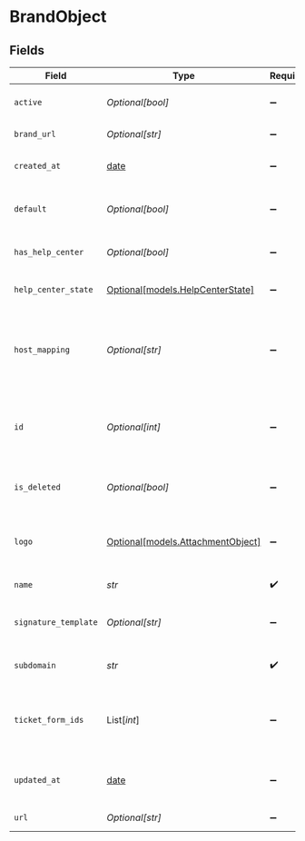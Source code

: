 # BrandObject


## Fields

| Field                                                                                              | Type                                                                                               | Required                                                                                           | Description                                                                                        |
| -------------------------------------------------------------------------------------------------- | -------------------------------------------------------------------------------------------------- | -------------------------------------------------------------------------------------------------- | -------------------------------------------------------------------------------------------------- |
| `active`                                                                                           | *Optional[bool]*                                                                                   | :heavy_minus_sign:                                                                                 | If the brand is set as active                                                                      |
| `brand_url`                                                                                        | *Optional[str]*                                                                                    | :heavy_minus_sign:                                                                                 | The url of the brand                                                                               |
| `created_at`                                                                                       | [date](https://docs.python.org/3/library/datetime.html#date-objects)                               | :heavy_minus_sign:                                                                                 | The time the brand was created                                                                     |
| `default`                                                                                          | *Optional[bool]*                                                                                   | :heavy_minus_sign:                                                                                 | Is the brand the default brand for this account                                                    |
| `has_help_center`                                                                                  | *Optional[bool]*                                                                                   | :heavy_minus_sign:                                                                                 | If the brand has a Help Center                                                                     |
| `help_center_state`                                                                                | [Optional[models.HelpCenterState]](../models/helpcenterstate.md)                                   | :heavy_minus_sign:                                                                                 | The state of the Help Center                                                                       |
| `host_mapping`                                                                                     | *Optional[str]*                                                                                    | :heavy_minus_sign:                                                                                 | The hostmapping to this brand, if any. Only admins view this property.                             |
| `id`                                                                                               | *Optional[int]*                                                                                    | :heavy_minus_sign:                                                                                 | The ID automatically assigned when the brand is created                                            |
| `is_deleted`                                                                                       | *Optional[bool]*                                                                                   | :heavy_minus_sign:                                                                                 | If the brand object is deleted or not                                                              |
| `logo`                                                                                             | [Optional[models.AttachmentObject]](../models/attachmentobject.md)                                 | :heavy_minus_sign:                                                                                 | A file represented as an [Attachment](/api-reference/ticketing/tickets/ticket-attachments/) object |
| `name`                                                                                             | *str*                                                                                              | :heavy_check_mark:                                                                                 | The name of the brand                                                                              |
| `signature_template`                                                                               | *Optional[str]*                                                                                    | :heavy_minus_sign:                                                                                 | The signature template for a brand                                                                 |
| `subdomain`                                                                                        | *str*                                                                                              | :heavy_check_mark:                                                                                 | The subdomain of the brand                                                                         |
| `ticket_form_ids`                                                                                  | List[*int*]                                                                                        | :heavy_minus_sign:                                                                                 | The ids of ticket forms that are available for use by a brand                                      |
| `updated_at`                                                                                       | [date](https://docs.python.org/3/library/datetime.html#date-objects)                               | :heavy_minus_sign:                                                                                 | The time of the last update of the brand                                                           |
| `url`                                                                                              | *Optional[str]*                                                                                    | :heavy_minus_sign:                                                                                 | The API url of this brand                                                                          |